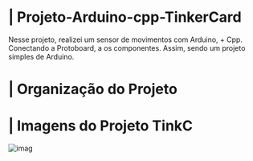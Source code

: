 # | Projeto-Arduino-cpp-TinkerCard
 
  Nesse projeto, realizei um sensor de movimentos com Arduino, + Cpp. Conectando a Protoboard, a os componentes. Assim, sendo um projeto simples de Arduino.

# | Organização do Projeto


# | Imagens do Projeto TinkC
  
![imag](https://github.com/user-attachments/assets/a318b6ee-bb10-40b8-add4-95fb8471fec1)
